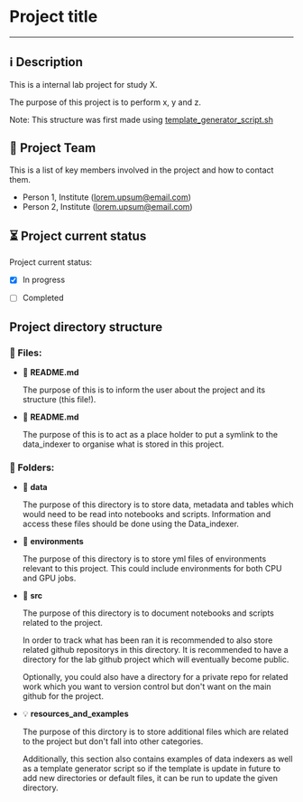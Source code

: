 # Project title
---
## ℹ️ Description 
This is a internal lab project for study X.

The purpose of this project is to perform x, y and z.

Note: This structure was first made using [template_generator_script.sh](./template_generator_script.sh)

## 🤝 Project Team

This is a list of key members involved in the project and how to contact them.

- Person 1, Institute (lorem.upsum@email.com)
- Person 2, Institute (lorem.upsum@email.com)

## ⏳ Project current status

Project current status:

- [x] In progress

- [ ] Completed

## Project directory structure

### 📁 Files:

- 📘 **README.md**

    The purpose of this is to inform the user about the project and its structure (this file!).

- 🔗 **README.md**

    The purpose of this is to act as a place holder to put a symlink to the data_indexer to organise what is stored in this project.

### 📁 Folders:

- 💾 **data** 

    The purpose of this directory is to store data, metadata and tables which would need to be read into notebooks and scripts. Information and access these files should be done using the Data_indexer.

- 🌱 **environments** 

    The purpose of this directory is to store yml files of environments relevant to this project. This could include environments for both CPU and GPU jobs. 
    
- 📓 **src** 

    The purpose of this directory is to document notebooks and scripts related to the project. 
    
    In order to track what has been ran it is recommended to also store related github repositorys in this directory. It is recommended to have a directory for the lab github project which will eventually become public.
    
    Optionally, you could also have a directory for a private repo for related work which you want to version control but don't want on the main github for the project.
    
- 💡 **resources_and_examples** 

    The purpose of this dirctory is to store additional files which are related to the project but don't fall into other categories.
    
    Additionally, this section also contains examples of data indexers as well as a template generator script so if the template is update in future to add new directories or default files, it can be run to update the given directory.
